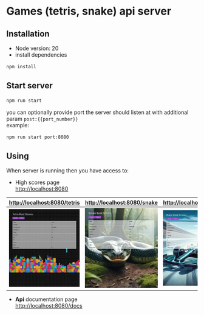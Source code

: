 # Games (tetris, snake) api server

## Installation
- Node version: 20
- install dependencies
```bash
npm install
```

## Start server
```bash
npm run start
```
you can optionally provide port the server should listen at with additional param 
```post:{{port_number}}```  
example:
```bash
npm run start port:8080
```

## Using
When server is running then you have access to:  
- High scores page  
[http://localhost:8080](http://localhost:8080) 


[http://localhost:8080/tetris](http://localhost:8080/tetris)|[http://localhost:8080/snake](http://localhost:8080/snake)|[http://localhost:8080/race](http://localhost:8080/race)
:-------------------------:|:-------------------------:|:-------------------------:
![name-of-you-image](./tetris.webp)  |  ![name-of-you-image](./snake.webp)  |  ![name-of-you-image](./race.webp)



- **Api** documentation page  
[http://localhost:8080/docs](http://localhost:8080/docs) 
